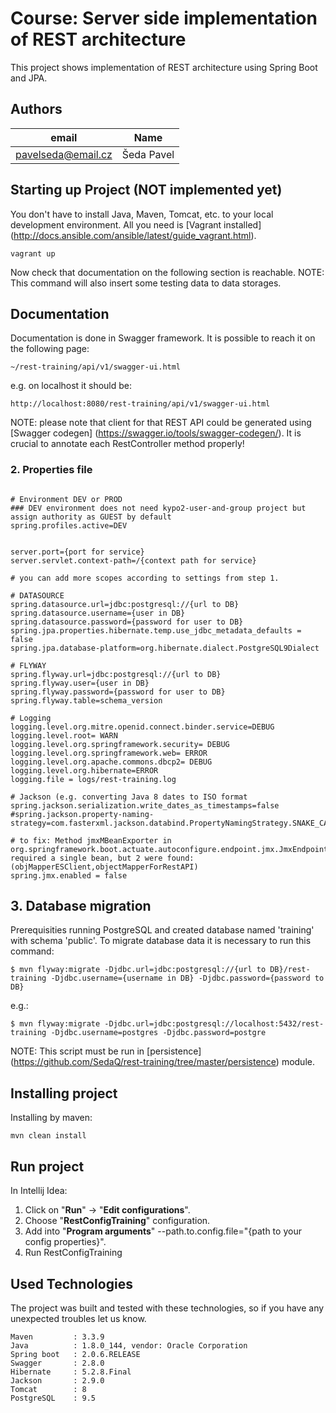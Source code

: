 # Course: Server side implementation of REST architecture
This project shows implementation of REST architecture using Spring Boot and JPA.

## Authors

email | Name 
------------ | -------------
pavelseda@email.cz | Šeda Pavel

## Starting up Project (NOT implemented yet)
You don't have to install Java, Maven, Tomcat, etc. to your local development environment. All you need is [Vagrant installed] (http://docs.ansible.com/ansible/latest/guide_vagrant.html).

```
vagrant up
```

Now check that documentation on the following section is reachable. 
NOTE: This command will also insert some testing data to data storages.

## Documentation 
Documentation is done in Swagger framework. It is possible to reach it on the following page:

```
~/rest-training/api/v1/swagger-ui.html
```

e.g. on localhost it should be:

```
http://localhost:8080/rest-training/api/v1/swagger-ui.html
```

NOTE: please note that client for that REST API could be generated using [Swagger codegen] (https://swagger.io/tools/swagger-codegen/). It is crucial to annotate each RestController method properly!

### 2. Properties file
```properties

# Environment DEV or PROD
### DEV environment does not need kypo2-user-and-group project but assign authority as GUEST by default
spring.profiles.active=DEV 


server.port={port for service}
server.servlet.context-path=/{context path for service}

# you can add more scopes according to settings from step 1.

# DATASOURCE
spring.datasource.url=jdbc:postgresql://{url to DB}
spring.datasource.username={user in DB}
spring.datasource.password={password for user to DB}
spring.jpa.properties.hibernate.temp.use_jdbc_metadata_defaults = false
spring.jpa.database-platform=org.hibernate.dialect.PostgreSQL9Dialect

# FLYWAY
spring.flyway.url=jdbc:postgresql://{url to DB}
spring.flyway.user={user in DB}
spring.flyway.password={password for user to DB}
spring.flyway.table=schema_version

# Logging
logging.level.org.mitre.openid.connect.binder.service=DEBUG
logging.level.root= WARN
logging.level.org.springframework.security= DEBUG
logging.level.org.springframework.web= ERROR
logging.level.org.apache.commons.dbcp2= DEBUG  
logging.level.org.hibernate=ERROR
logging.file = logs/rest-training.log  

# Jackson (e.g. converting Java 8 dates to ISO format
spring.jackson.serialization.write_dates_as_timestamps=false 
#spring.jackson.property-naming-strategy=com.fasterxml.jackson.databind.PropertyNamingStrategy.SNAKE_CASE

# to fix: Method jmxMBeanExporter in org.springframework.boot.actuate.autoconfigure.endpoint.jmx.JmxEndpointAutoConfiguration required a single bean, but 2 were found: (objMapperESClient,objectMapperForRestAPI)
spring.jmx.enabled = false

```

## 3. Database migration
Prerequisities running PostgreSQL and created database named 'training' with schema 'public'.
To migrate database data it is necessary to run this command:

```
$ mvn flyway:migrate -Djdbc.url=jdbc:postgresql://{url to DB}/rest-training -Djdbc.username={username in DB} -Djdbc.password={password to DB}
```
e.g.:
```
$ mvn flyway:migrate -Djdbc.url=jdbc:postgresql://localhost:5432/rest-training -Djdbc.username=postgres -Djdbc.password=postgre

```

NOTE: This script must be run in [persistence] (https://github.com/SedaQ/rest-training/tree/master/persistence) module.

## Installing project
Installing by maven:

```
mvn clean install
```

## Run project
In Intellij Idea:
1. Click on "**Run**" -> "**Edit configurations**".
2. Choose "**RestConfigTraining**" configuration.
3. Add into "**Program arguments**" --path.to.config.file="{path to your config properties}".
4. Run RestConfigTraining

## Used Technologies
The project was built and tested with these technologies, so if you have any unexpected troubles let us know.

```
Maven         : 3.3.9
Java          : 1.8.0_144, vendor: Oracle Corporation
Spring boot   : 2.0.6.RELEASE
Swagger       : 2.8.0
Hibernate     : 5.2.8.Final
Jackson       : 2.9.0
Tomcat        : 8
PostgreSQL    : 9.5
```

